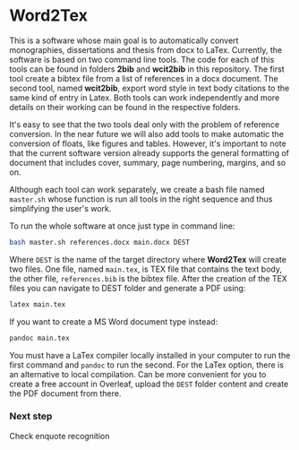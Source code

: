 # Word2Tex

This is a software whose main goal is to automatically convert monographies, dissertations and thesis from docx to LaTex. Currently, the software is based on two command line tools. The code for each of this tools can be found in folders **2bib** and **wcit2bib** in this repository. The first tool create a bibtex file from a list of references in a docx document. The second tool, named **wcit2bib**, export word style in text body citations to the same kind of entry in Latex. Both tools can work independently and more details on their working can be found in the respective folders.

It's easy to see that the two tools deal only with the problem of reference conversion. In the near future we will also add tools to make automatic the conversion of floats, like figures and tables. However, it's important to note that the current software version already supports the general formatting of document that includes cover, summary, page numbering, margins, and so on.

Although each tool can work separately, we create a bash file named `master.sh` whose function is run all tools in the right sequence and thus simplifying the user's work.

To run the whole software at once just type in command line:

```bash
bash master.sh references.docx main.docx DEST
```

Where `DEST` is the name of the target directory where **Word2Tex** will create two files. One file, named `main.tex`, is TEX file that contains the text body, the other file, `references.bib` is the bibtex file. After the creation of the TEX files you can navigate to DEST folder and generate a PDF using:

```bash
latex main.tex
```

If you want to create a MS Word document type instead:

```bash
pandoc main.tex
```
You must have a LaTex compiler locally installed in your computer to run the first command and `pandoc` to run the second. For the LaTex option, there is an alternative to local compilation. Can be more convenient for you to create a free account in Overleaf, upload the `DEST` folder content and create the PDF document from there.

### Next step

Check enquote recognition

